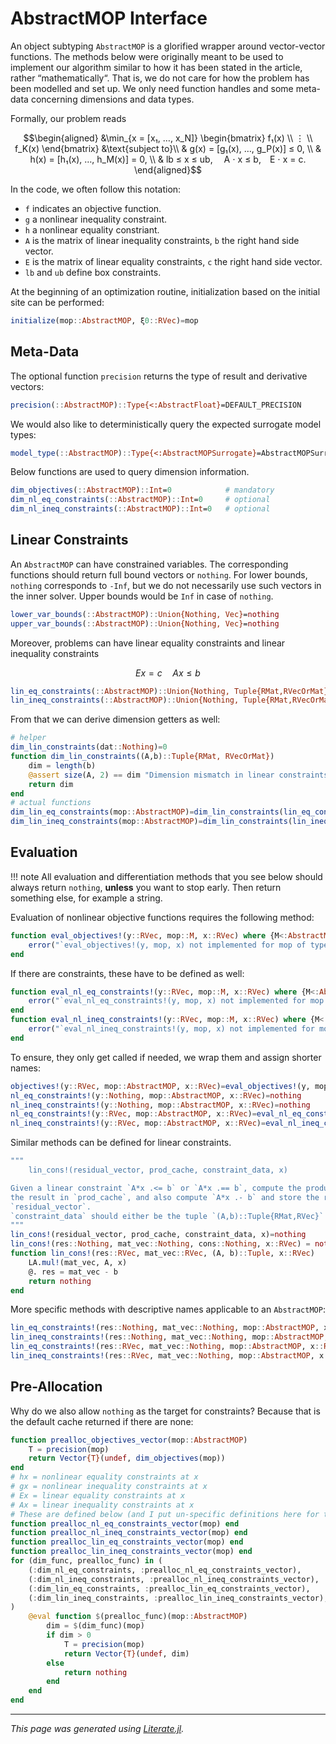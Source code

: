 # AbstractMOP Interface
An object subtyping `AbstractMOP` is a glorified wrapper around vector-vector functions.
The methods below were originally meant to be used to implement our algorithm similar to
how it has been stated in the article, rather “mathematically“.
That is, we do not care for how the problem has been modelled and set up.
We only need function handles and some meta-data concerning dimensions and data types.

Formally, our problem reads
```math
\begin{aligned}
&\min_{x = [x₁, …, x_N]}
    \begin{bmatrix}
        f₁(x)   \\
        ⋮       \\
        f_K(x)
    \end{bmatrix}
        &\text{subject to}\\
    & g(x) = [g₁(x), …, g_P(x)] ≤ 0, \\
    & h(x) = [h₁(x), …, h_M(x)] = 0, \\
    & lb ≤ x ≤ ub,  A ⋅ x ≤ b, E ⋅ x = c.
\end{aligned}
```
In the code, we often follow this notation:
* `f` indicates an objective function.
* `g` a nonlinear inequality constraint.
* `h` a nonlinear equality constriant.
* `A` is the matrix of linear inequality constraints, `b` the right hand side vector.
* `E` is the matrix of linear equality constraints, `c` the right hand side vector.
* `lb` and `ub` define box constraints.

At the beginning of an optimization routine, initialization based on the initial site
can be performed:

````julia
initialize(mop::AbstractMOP, ξ0::RVec)=mop
````

## Meta-Data
The optional function `precision` returns the type of result and derivative vectors:

````julia
precision(::AbstractMOP)::Type{<:AbstractFloat}=DEFAULT_PRECISION
````

We would also like to deterministically query the expected surrogate model types:

````julia
model_type(::AbstractMOP)::Type{<:AbstractMOPSurrogate}=AbstractMOPSurrogate
````

Below functions are used to query dimension information.

````julia
dim_objectives(::AbstractMOP)::Int=0            # mandatory
dim_nl_eq_constraints(::AbstractMOP)::Int=0     # optional
dim_nl_ineq_constraints(::AbstractMOP)::Int=0   # optional
````

## Linear Constraints
An `AbstractMOP` can have constrained variables.
The corresponding functions should return full bound vectors or `nothing`.
For lower bounds, `nothing` corresponds to `-Inf`, but we do not necessarily use such
vectors in the inner solver. Upper bounds would be `Inf` in case of `nothing`.

````julia
lower_var_bounds(::AbstractMOP)::Union{Nothing, Vec}=nothing
upper_var_bounds(::AbstractMOP)::Union{Nothing, Vec}=nothing
````

Moreover, problems can have linear equality constraints and linear inequality constraints
```math
  E x = c
  \quad
  A x ≤ b
```

````julia
lin_eq_constraints(::AbstractMOP)::Union{Nothing, Tuple{RMat,RVecOrMat}}=nothing
lin_ineq_constraints(::AbstractMOP)::Union{Nothing, Tuple{RMat,RVecOrMat}}=nothing
````

From that we can derive dimension getters as well:

````julia
# helper
dim_lin_constraints(dat::Nothing)=0
function dim_lin_constraints((A,b)::Tuple{RMat, RVecOrMat})
    dim = length(b)
    @assert size(A, 2) == dim "Dimension mismatch in linear constraints."
    return dim
end
# actual functions
dim_lin_eq_constraints(mop::AbstractMOP)=dim_lin_constraints(lin_eq_constraints(mop))
dim_lin_ineq_constraints(mop::AbstractMOP)=dim_lin_constraints(lin_ineq_constraints(mop))
````

## Evaluation

!!! note
    All evaluation and differentiation methods that you see below should always
    return `nothing`, **unless** you want to stop early.
    Then return something else, for example a string.

Evaluation of nonlinear objective functions requires the following method:

````julia
function eval_objectives!(y::RVec, mop::M, x::RVec) where {M<:AbstractMOP}
    error("`eval_objectives!(y, mop, x) not implemented for mop of type $(M).")
end
````

If there are constraints, these have to be defined as well:

````julia
function eval_nl_eq_constraints!(y::RVec, mop::M, x::RVec) where {M<:AbstractMOP}
    error("`eval_nl_eq_constraints!(y, mop, x) not implemented for mop of type $(M).")
end
function eval_nl_ineq_constraints!(y::RVec, mop::M, x::RVec) where {M<:AbstractMOP}
    error("`eval_nl_ineq_constraints!(y, mop, x) not implemented for mop of type $(M).")
end
````

To ensure, they only get called if needed, we wrap them and assign shorter names:

````julia
objectives!(y::RVec, mop::AbstractMOP, x::RVec)=eval_objectives!(y, mop, x)
nl_eq_constraints!(y::Nothing, mop::AbstractMOP, x::RVec)=nothing
nl_ineq_constraints!(y::Nothing, mop::AbstractMOP, x::RVec)=nothing
nl_eq_constraints!(y::RVec, mop::AbstractMOP, x::RVec)=eval_nl_eq_constraints!(y, mop, x)
nl_ineq_constraints!(y::RVec, mop::AbstractMOP, x::RVec)=eval_nl_ineq_constraints!(y, mop, x)
````

Similar methods can be defined for linear constraints.

````julia
"""
    lin_cons!(residual_vector, prod_cache, constraint_data, x)

Given a linear constraint `A*x .<= b` or `A*x .== b`, compute the product `A*x` and store
the result in `prod_cache`, and also compute `A*x .- b` and store the result in
`residual_vector`.
`constraint_data` should either be the tuple `(A,b)::Tuple{RMat,RVec}` or `nothing`.
"""
lin_cons!(residual_vector, prod_cache, constraint_data, x)=nothing
lin_cons!(res::Nothing, mat_vec::Nothing, cons::Nothing, x::RVec) = nothing
function lin_cons!(res::RVec, mat_vec::RVec, (A, b)::Tuple, x::RVec)
    LA.mul!(mat_vec, A, x)
    @. res = mat_vec - b
    return nothing
end
````

More specific methods with descriptive names applicable to an `AbstractMOP`:

````julia
lin_eq_constraints!(res::Nothing, mat_vec::Nothing, mop::AbstractMOP, x::RVec)=nothing
lin_ineq_constraints!(res::Nothing, mat_vec::Nothing, mop::AbstractMOP, x::RVec)=nothing
lin_eq_constraints!(res::RVec, mat_vec::Nothing, mop::AbstractMOP, x::RVec)=lin_cons!(res, mat_vec, lin_eq_constraints(mop), x)
lin_ineq_constraints!(res::RVec, mat_vec::Nothing, mop::AbstractMOP, x::RVec)=lin_cons!(res, mat_vec, lin_ineq_constraints(mop), x)
````

## Pre-Allocation
Why do we also allow `nothing` as the target for constraints?
Because that is the default cache returned if there are none:

````julia
function prealloc_objectives_vector(mop::AbstractMOP)
    T = precision(mop)
    return Vector{T}(undef, dim_objectives(mop))
end
# hx = nonlinear equality constraints at x
# gx = nonlinear inequality constraints at x
# Ex = linear equality constraints at x
# Ax = linear inequality constraints at x
# These are defined below (and I put un-specific definitions here for the Linter)
function prealloc_nl_eq_constraints_vector(mop) end
function prealloc_nl_ineq_constraints_vector(mop) end
function prealloc_lin_eq_constraints_vector(mop) end
function prealloc_lin_ineq_constraints_vector(mop) end
for (dim_func, prealloc_func) in (
    (:dim_nl_eq_constraints, :prealloc_nl_eq_constraints_vector),
    (:dim_nl_ineq_constraints, :prealloc_nl_ineq_constraints_vector),
    (:dim_lin_eq_constraints, :prealloc_lin_eq_constraints_vector),
    (:dim_lin_ineq_constraints, :prealloc_lin_ineq_constraints_vector),
)
    @eval function $(prealloc_func)(mop::AbstractMOP)
        dim = $(dim_func)(mop)
        if dim > 0
            T = precision(mop)
            return Vector{T}(undef, dim)
        else
            return nothing
        end
    end
end
````

---

*This page was generated using [Literate.jl](https://github.com/fredrikekre/Literate.jl).*


